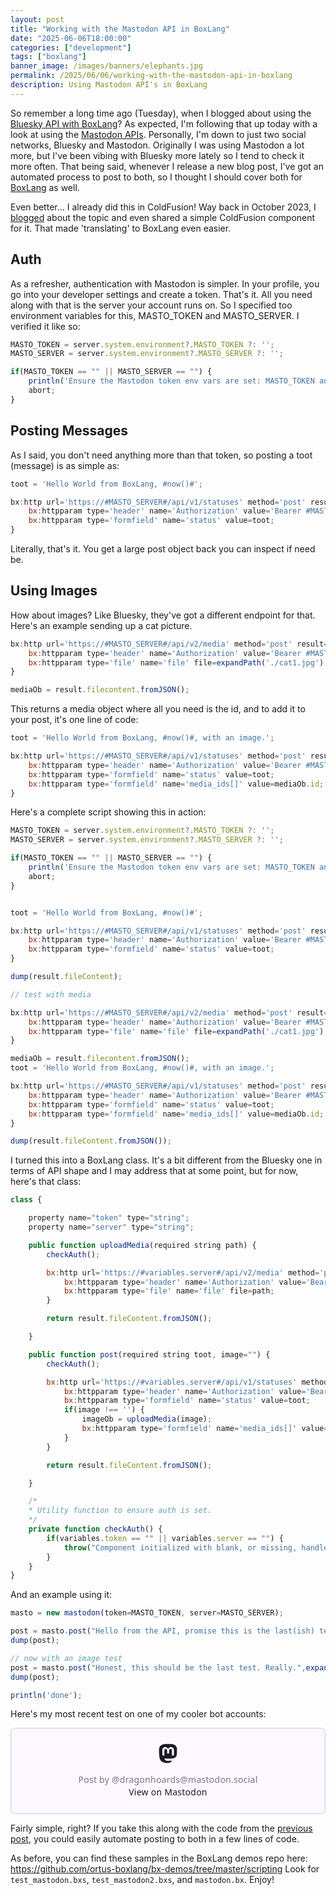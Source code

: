 ```yaml
---
layout: post
title: "Working with the Mastodon API in BoxLang"
date: "2025-06-06T18:00:00"
categories: ["development"]
tags: ["boxlang"]
banner_image: /images/banners/elephants.jpg
permalink: /2025/06/06/working-with-the-mastodon-api-in-boxlang
description: Using Mastodon API's in BoxLang
---
```


So remember a long time ago (Tuesday), when I blogged about using the [Bluesky API with BoxLang](https://www.raymondcamden.com/2025/06/03/working-with-the-bluesky-api-in-boxlang)? As expected, I'm following that up today with a look at using the [Mastodon APIs](https://docs.joinmastodon.org/api/). Personally, I'm down to just two social networks, Bluesky and Mastodon. Originally I was using Mastodon a lot more, but I've been vibing with Bluesky more lately so I tend to check it more often. That being said, whenever I release a new blog post, I've got an automated process to post to both, so I thought I should cover both for [BoxLang](https://boxlang.io) as well.

Even better... I already did this in ColdFusion! Way back in October 2023, I [blogged](https://www.raymondcamden.com/2023/10/05/automating-mastodon-postings-with-coldfusion) about the topic and even shared a simple ColdFusion component for it. That made 'translating' to BoxLang even easier. 

## Auth

As a refresher, authentication with Mastodon is simpler. In your profile, you go into your developer settings and create a token. That's it. All you need along with that is the server your account runs on. So I specified too environment variables for this, MASTO_TOKEN and MASTO_SERVER. I verified it like so:

```js
MASTO_TOKEN = server.system.environment?.MASTO_TOKEN ?: '';
MASTO_SERVER = server.system.environment?.MASTO_SERVER ?: '';

if(MASTO_TOKEN == "" || MASTO_SERVER == "") {
	println('Ensure the Mastodon token env vars are set: MASTO_TOKEN and MASTO_SERVER');
	abort;
}
```

## Posting Messages 

As I said, you don't need anything more than that token, so posting a toot (message) is as simple as:

```js
toot = 'Hello World from BoxLang, #now()#';

bx:http url='https://#MASTO_SERVER#/api/v1/statuses' method='post' result='result' {
    bx:httpparam type='header' name='Authorization' value='Bearer #MASTO_TOKEN#';
    bx:httpparam type='formfield' name='status' value=toot;
}
```

Literally, that's it. You get a large post object back you can inspect if need be. 

## Using Images 

How about images? Like Bluesky, they've got a different endpoint for that. Here's an example sending up a cat picture.

```js
bx:http url='https://#MASTO_SERVER#/api/v2/media' method='post' result='result' {
    bx:httpparam type='header' name='Authorization' value='Bearer #MASTO_TOKEN#';
    bx:httpparam type='file' name='file' file=expandPath('./cat1.jpg');
}

mediaOb = result.filecontent.fromJSON();
```

This returns a media object where all you need is the id, and to add it to your post, it's one line of code:

```js
toot = 'Hello World from BoxLang, #now()#, with an image.';

bx:http url='https://#MASTO_SERVER#/api/v1/statuses' method='post' result='result' {
    bx:httpparam type='header' name='Authorization' value='Bearer #MASTO_TOKEN#';
    bx:httpparam type='formfield' name='status' value=toot;
	bx:httpparam type='formfield' name='media_ids[]' value=mediaOb.id;
}
```

Here's a complete script showing this in action:

```js
MASTO_TOKEN = server.system.environment?.MASTO_TOKEN ?: '';
MASTO_SERVER = server.system.environment?.MASTO_SERVER ?: '';

if(MASTO_TOKEN == "" || MASTO_SERVER == "") {
	println('Ensure the Mastodon token env vars are set: MASTO_TOKEN and MASTO_SERVER');
	abort;
}


toot = 'Hello World from BoxLang, #now()#';

bx:http url='https://#MASTO_SERVER#/api/v1/statuses' method='post' result='result' {
    bx:httpparam type='header' name='Authorization' value='Bearer #MASTO_TOKEN#';
    bx:httpparam type='formfield' name='status' value=toot;
}

dump(result.fileContent);

// test with media

bx:http url='https://#MASTO_SERVER#/api/v2/media' method='post' result='result' {
    bx:httpparam type='header' name='Authorization' value='Bearer #MASTO_TOKEN#';
    bx:httpparam type='file' name='file' file=expandPath('./cat1.jpg');
}

mediaOb = result.filecontent.fromJSON();
toot = 'Hello World from BoxLang, #now()#, with an image.';

bx:http url='https://#MASTO_SERVER#/api/v1/statuses' method='post' result='result' {
    bx:httpparam type='header' name='Authorization' value='Bearer #MASTO_TOKEN#';
    bx:httpparam type='formfield' name='status' value=toot;
	bx:httpparam type='formfield' name='media_ids[]' value=mediaOb.id;
}

dump(result.fileContent.fromJSON());
```

I turned this into a BoxLang class. It's a bit different from the Bluesky one in terms of API shape and I may address that at some point, but for now, here's that class:

```js
class {

	property name="token" type="string";
	property name="server" type="string";

	public function uploadMedia(required string path) {
		checkAuth();

		bx:http url='https://#variables.server#/api/v2/media' method='post' result='result' {
			bx:httpparam type='header' name='Authorization' value='Bearer #variables.token#';
			bx:httpparam type='file' name='file' file=path;
		}

		return result.fileContent.fromJSON();

	}

	public function post(required string toot, image="") {
		checkAuth();

		bx:http url='https://#variables.server#/api/v1/statuses' method='post' result='result' {			
			bx:httpparam type='header' name='Authorization' value='Bearer #variables.token#';
			bx:httpparam type='formfield' name='status' value=toot;
			if(image !== '') {
				imageOb = uploadMedia(image);
				bx:httpparam type='formfield' name='media_ids[]' value=imageOb.id;
			}
		}

		return result.fileContent.fromJSON();

	}

	/*
	* Utility function to ensure auth is set. 
	*/
	private function checkAuth() {
		if(variables.token == "" || variables.server == "") {
			throw("Component initialized with blank, or missing, handle and password values.");
		}
	}
}
```

And an example using it:

```js
masto = new mastodon(token=MASTO_TOKEN, server=MASTO_SERVER);

post = masto.post("Hello from the API, promise this is the last(ish) test.");
dump(post);

// now with an image test
post = masto.post("Honest, this should be the last test. Really.",expandPath('./cat1.jpg'));
dump(post);

println('done');
```

Here's my most recent test on one of my cooler bot accounts:

<blockquote class="mastodon-embed" data-embed-url="https://mastodon.social/@dragonhoards/114638610368343397/embed" style="background: #FCF8FF; border-radius: 8px; border: 1px solid #C9C4DA; margin: 0; max-width: 540px; min-width: 270px; overflow: hidden; padding: 0;"> <a href="https://mastodon.social/@dragonhoards/114638610368343397" target="_blank" style="align-items: center; color: #1C1A25; display: flex; flex-direction: column; font-family: system-ui, -apple-system, BlinkMacSystemFont, 'Segoe UI', Oxygen, Ubuntu, Cantarell, 'Fira Sans', 'Droid Sans', 'Helvetica Neue', Roboto, sans-serif; font-size: 14px; justify-content: center; letter-spacing: 0.25px; line-height: 20px; padding: 24px; text-decoration: none;"> <svg xmlns="http://www.w3.org/2000/svg" xmlns:xlink="http://www.w3.org/1999/xlink" width="32" height="32" viewBox="0 0 79 75"><path d="M63 45.3v-20c0-4.1-1-7.3-3.2-9.7-2.1-2.4-5-3.7-8.5-3.7-4.1 0-7.2 1.6-9.3 4.7l-2 3.3-2-3.3c-2-3.1-5.1-4.7-9.2-4.7-3.5 0-6.4 1.3-8.6 3.7-2.1 2.4-3.1 5.6-3.1 9.7v20h8V25.9c0-4.1 1.7-6.2 5.2-6.2 3.8 0 5.8 2.5 5.8 7.4V37.7H44V27.1c0-4.9 1.9-7.4 5.8-7.4 3.5 0 5.2 2.1 5.2 6.2V45.3h8ZM74.7 16.6c.6 6 .1 15.7.1 17.3 0 .5-.1 4.8-.1 5.3-.7 11.5-8 16-15.6 17.5-.1 0-.2 0-.3 0-4.9 1-10 1.2-14.9 1.4-1.2 0-2.4 0-3.6 0-4.8 0-9.7-.6-14.4-1.7-.1 0-.1 0-.1 0s-.1 0-.1 0 0 .1 0 .1 0 0 0 0c.1 1.6.4 3.1 1 4.5.6 1.7 2.9 5.7 11.4 5.7 5 0 9.9-.6 14.8-1.7 0 0 0 0 0 0 .1 0 .1 0 .1 0 0 .1 0 .1 0 .1.1 0 .1 0 .1.1v5.6s0 .1-.1.1c0 0 0 0 0 .1-1.6 1.1-3.7 1.7-5.6 2.3-.8.3-1.6.5-2.4.7-7.5 1.7-15.4 1.3-22.7-1.2-6.8-2.4-13.8-8.2-15.5-15.2-.9-3.8-1.6-7.6-1.9-11.5-.6-5.8-.6-11.7-.8-17.5C3.9 24.5 4 20 4.9 16 6.7 7.9 14.1 2.2 22.3 1c1.4-.2 4.1-1 16.5-1h.1C51.4 0 56.7.8 58.1 1c8.4 1.2 15.5 7.5 16.6 15.6Z" fill="currentColor"/></svg> <div style="color: #787588; margin-top: 16px;">Post by @dragonhoards@mastodon.social</div> <div style="font-weight: 500;">View on Mastodon</div> </a> </blockquote> <script data-allowed-prefixes="https://mastodon.social/" async src="https://mastodon.social/embed.js"></script>

Fairly simple, right? If you take this along with the code from the [previous post](https://www.raymondcamden.com/2025/06/03/working-with-the-bluesky-api-in-boxlang), you could easily automate posting to both in a few lines of code. 

As before, you can find these samples in the BoxLang demos repo here: <https://github.com/ortus-boxlang/bx-demos/tree/master/scripting> Look for `test_mastodon.bxs`, `test_mastodon2.bxs`, and `mastodon.bx`. Enjoy!